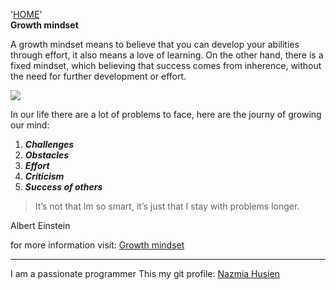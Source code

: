 '[HOME](../README.md)'<br/>
**Growth mindset**

A growth mindset means to believe that you can develop your abilities through effort, it also means a love of learning.
On the other hand, there is a fixed mindset, which believing that success comes from inherence, without the need for further development or effort.

![](https://3kllhk1ibq34qk6sp3bhtox1-wpengine.netdna-ssl.com/wp-content/uploads/2015/11/growth-mindset.png)

In our life there are a lot of problems to face, here are the journy of growing our mind:
1. ***Challenges***
3. ***Obstacles***
4. ***Effort***
5. ***Criticism***
6. ***Success of others***

>It’s not that Im so smart, it’s just that I stay with problems longer.

Albert Einstein

for more information visit: [Growth mindset](https://www.atlassian.com/blog/inside-atlassian/growth-mindset)


*******
I am a passionate programmer
This my git profile: [Nazmia Husien](https://github.com/nazmia-14)

